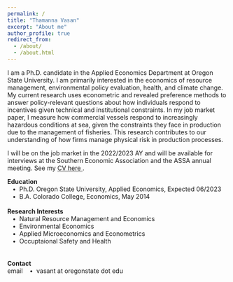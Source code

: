 ```yaml
---
permalink: /
title: "Thamanna Vasan"
excerpt: "About me"
author_profile: true
redirect_from: 
  - /about/
  - /about.html
---
```


I am a Ph.D. candidate in the Applied Economics Department at Oregon State University. I am primarily interested in the economics of resource management, environmental policy evaluation, health, and climate change. My current research uses econometric and revealed preference methods to answer policy-relevant questions about how individuals respond to incentives given technical and institutional constraints. In my job market paper, I measure how commercial vessels respond to increasingly hazardous conditions at sea, given the constraints they face in production due to the management of fisheries. This research contributes to our understanding of how firms manage physical risk in production processes. 

I will be on the job market in the 2022/2023 AY and will be available for interviews at the Southern Economic Association and the ASSA annual meeting. See my <a href="https://thamannavasan.netlify.app/_pages/ThamannaVasan_2022_cv.pdf" target="_blank"> CV here </a>.

**Education** \
&nbsp;&nbsp;&nbsp;•&nbsp;  Ph.D.  Oregon State University, Applied Economics, Expected 06/2023<br>
&nbsp;&nbsp;&nbsp;•&nbsp;  B.A.  Colorado College, Economics, May 2014
<br>
<br>
**Research Interests** \
&nbsp;&nbsp;&nbsp;•&nbsp;  Natural Resource Management and Economics<br>
&nbsp;&nbsp;&nbsp;•&nbsp;  Environmental Economics <br>
&nbsp;&nbsp;&nbsp;•&nbsp;  Applied Microeconomics and Econometrics<br>
&nbsp;&nbsp;&nbsp;•&nbsp;  Occuptaional Safety and Health<br>
<br>
<br>
**Contact** \
email &nbsp;&nbsp;&nbsp;•&nbsp;  vasant at oregonstate dot edu<br>
